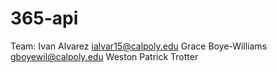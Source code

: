 # 365-api

Team:
Ivan Alvarez ialvar15@calpoly.edu
Grace Boye-Williams gboyewil@calpoly.edu
Weston Patrick
Trotter
